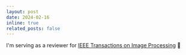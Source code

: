 ```yaml
---
layout: post
date: 2024-02-16
inline: true
related_posts: false
---
```


I'm serving as a reviewer for [IEEE Transactions on Image Processing](https://ieeexplore.ieee.org/xpl/RecentIssue.jsp?punumber=83) :paperclip:
